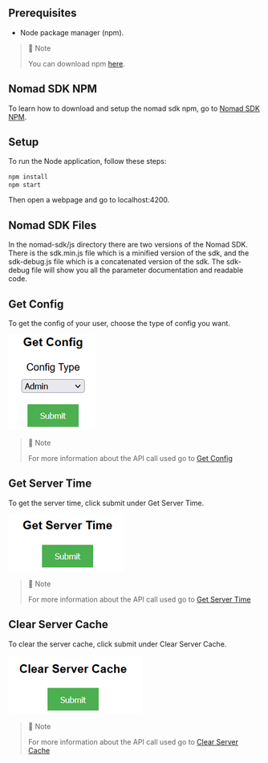 ## Prerequisites

- Node package manager (npm).

> 📘 Note
> 
> You can download npm [here](https://nodejs.org/en/download).

## Nomad SDK NPM

To learn how to download and setup the nomad sdk npm, go to [Nomad SDK NPM](https://github.com/Nomad-Media/nomad-sdk/tree/main/nomad-sdk-npm).

## Setup

To run the Node application, follow these steps:
```
npm install
npm start
```

Then open a webpage and go to localhost:4200.

## Nomad SDK Files

In the nomad-sdk/js directory there are two versions of the Nomad SDK. There is the sdk.min.js file which is a minified version of the sdk, and the sdk-debug.js file which is a concatenated version of the sdk. The sdk-debug file will show you all the parameter documentation and readable code.

## Get Config

To get the config of your user, choose the type of config you want.

![](images/get-config.png)

> 📘 Note
> 
> For more information about the API call used go to [Get Config](https://developer.nomad-cms.com/docs/get-config)

## Get Server Time

To get the server time, click submit under Get Server Time.

![](images/get-server-time.png)

> 📘 Note
> 
> For more information about the API call used go to [Get Server Time](https://developer.nomad-cms.com/docs/get-server-time)

## Clear Server Cache

To clear the server cache, click submit under Clear Server Cache.

![](images/clear-server-cache.png)

> 📘 Note
> 
> For more information about the API call used go to [Clear Server Cache](https://developer.nomad-cms.com/docs/clear-server-cache)